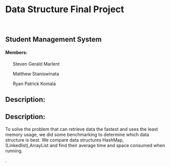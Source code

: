 <h1>Data Structure Final Project</h1>
<br>
<h2>Student Management System</h2>
<h4>Members:</h4>
  <ul>Steven Gerald Marlent</ul>
  <ul>Matthew Staniswinata</ul>
  <ul>Ryan Patrick Komala</ul>
<h2>Description:</h2>
<p><h2>Description:</h2>
<p>To solve the problem that can retrieve data the fastest and uses the least memory usage, we did some benchmarking to determine which data structure is best. We compare data structures HashMap, (Linkedlist),ArrayList and find their average time and space consumed when running.</p>.</p>
